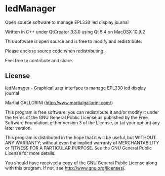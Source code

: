 ledManager
==========

Open source software to manage EPL330 led display journal

Written in C++ under QtCreator 3.3.0 using Qt 5.4 on MacOSX 10.9.2

This software is open source and is free to modify and redistribute.

Please enclose source code when redistributing.

Feel free to contribute and share.

License
-------

ledManager - Graphical user interface to manage EPL330 led display journal

Martial GALLORINI (http://www.martialgallorini.com/)

This program is free software: you can redistribute it and/or modify
it under the terms of the GNU General Public License as published by
the Free Software Foundation, either version 3 of the License, or
(at your option) any later version.

This program is distributed in the hope that it will be useful,
but WITHOUT ANY WARRANTY; without even the implied warranty of
MERCHANTABILITY or FITNESS FOR A PARTICULAR PURPOSE. See the
GNU General Public License for more details.

You should have received a copy of the GNU General Public License 
along with this program.  If not, see <http://www.gnu.org/licenses/>.
